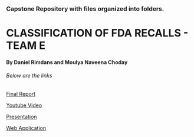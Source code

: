 ### Capstone Repository with files organized into folders.

# CLASSIFICATION OF FDA RECALLS - TEAM E
#### By Daniel Rimdans and Moulya Naveena Choday 

###### Below are the links

[Final Report](https://github.com/NaveenaChodayy/TEAM_E_Data606/tree/main/Final_Report)

[Youtube Video](https://www.youtube.com/watch?v=5kZn5iI_B6A)

[Presentation](https://github.com/NaveenaChodayy/TEAM_E_Data606/blob/main/PPT_Presentation/Capstone%20Presentation.pdf)

[Web Application](https://naveenachodayy-team-e-data606-streamlitproject-1kygzy.streamlitapp.com/)
